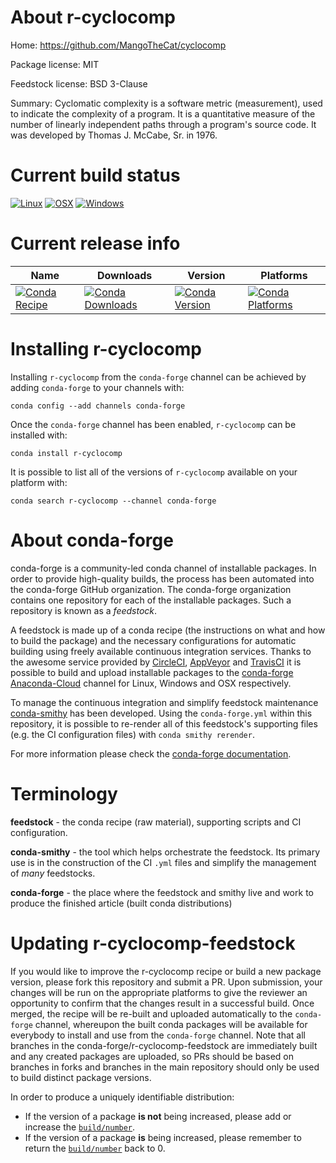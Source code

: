 About r-cyclocomp
=================

Home: https://github.com/MangoTheCat/cyclocomp

Package license: MIT

Feedstock license: BSD 3-Clause

Summary: Cyclomatic complexity is a software metric (measurement), used to indicate the complexity of a program. It is a quantitative measure of the number of linearly independent paths through a program's source code. It was developed by Thomas J. McCabe, Sr. in 1976.



Current build status
====================

[![Linux](https://img.shields.io/circleci/project/github/conda-forge/r-cyclocomp-feedstock/master.svg?label=Linux)](https://circleci.com/gh/conda-forge/r-cyclocomp-feedstock)
[![OSX](https://img.shields.io/travis/conda-forge/r-cyclocomp-feedstock/master.svg?label=macOS)](https://travis-ci.org/conda-forge/r-cyclocomp-feedstock)
[![Windows](https://img.shields.io/appveyor/ci/conda-forge/r-cyclocomp-feedstock/master.svg?label=Windows)](https://ci.appveyor.com/project/conda-forge/r-cyclocomp-feedstock/branch/master)

Current release info
====================

| Name | Downloads | Version | Platforms |
| --- | --- | --- | --- |
| [![Conda Recipe](https://img.shields.io/badge/recipe-r--cyclocomp-green.svg)](https://anaconda.org/conda-forge/r-cyclocomp) | [![Conda Downloads](https://img.shields.io/conda/dn/conda-forge/r-cyclocomp.svg)](https://anaconda.org/conda-forge/r-cyclocomp) | [![Conda Version](https://img.shields.io/conda/vn/conda-forge/r-cyclocomp.svg)](https://anaconda.org/conda-forge/r-cyclocomp) | [![Conda Platforms](https://img.shields.io/conda/pn/conda-forge/r-cyclocomp.svg)](https://anaconda.org/conda-forge/r-cyclocomp) |

Installing r-cyclocomp
======================

Installing `r-cyclocomp` from the `conda-forge` channel can be achieved by adding `conda-forge` to your channels with:

```
conda config --add channels conda-forge
```

Once the `conda-forge` channel has been enabled, `r-cyclocomp` can be installed with:

```
conda install r-cyclocomp
```

It is possible to list all of the versions of `r-cyclocomp` available on your platform with:

```
conda search r-cyclocomp --channel conda-forge
```


About conda-forge
=================

conda-forge is a community-led conda channel of installable packages.
In order to provide high-quality builds, the process has been automated into the
conda-forge GitHub organization. The conda-forge organization contains one repository
for each of the installable packages. Such a repository is known as a *feedstock*.

A feedstock is made up of a conda recipe (the instructions on what and how to build
the package) and the necessary configurations for automatic building using freely
available continuous integration services. Thanks to the awesome service provided by
[CircleCI](https://circleci.com/), [AppVeyor](https://www.appveyor.com/)
and [TravisCI](https://travis-ci.org/) it is possible to build and upload installable
packages to the [conda-forge](https://anaconda.org/conda-forge)
[Anaconda-Cloud](https://anaconda.org/) channel for Linux, Windows and OSX respectively.

To manage the continuous integration and simplify feedstock maintenance
[conda-smithy](https://github.com/conda-forge/conda-smithy) has been developed.
Using the ``conda-forge.yml`` within this repository, it is possible to re-render all of
this feedstock's supporting files (e.g. the CI configuration files) with ``conda smithy rerender``.

For more information please check the [conda-forge documentation](https://conda-forge.org/docs/).

Terminology
===========

**feedstock** - the conda recipe (raw material), supporting scripts and CI configuration.

**conda-smithy** - the tool which helps orchestrate the feedstock.
                   Its primary use is in the construction of the CI ``.yml`` files
                   and simplify the management of *many* feedstocks.

**conda-forge** - the place where the feedstock and smithy live and work to
                  produce the finished article (built conda distributions)


Updating r-cyclocomp-feedstock
==============================

If you would like to improve the r-cyclocomp recipe or build a new
package version, please fork this repository and submit a PR. Upon submission,
your changes will be run on the appropriate platforms to give the reviewer an
opportunity to confirm that the changes result in a successful build. Once
merged, the recipe will be re-built and uploaded automatically to the
`conda-forge` channel, whereupon the built conda packages will be available for
everybody to install and use from the `conda-forge` channel.
Note that all branches in the conda-forge/r-cyclocomp-feedstock are
immediately built and any created packages are uploaded, so PRs should be based
on branches in forks and branches in the main repository should only be used to
build distinct package versions.

In order to produce a uniquely identifiable distribution:
 * If the version of a package **is not** being increased, please add or increase
   the [``build/number``](https://conda.io/docs/user-guide/tasks/build-packages/define-metadata.html#build-number-and-string).
 * If the version of a package **is** being increased, please remember to return
   the [``build/number``](https://conda.io/docs/user-guide/tasks/build-packages/define-metadata.html#build-number-and-string)
   back to 0.
